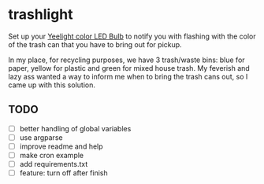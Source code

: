 # trashlight

Set up your [Yeelight color LED Bulb](https://www.yeelight.com/en_US/product/lemon2-color) to notify you with flashing with the color of the trash can that you have to bring out for pickup.

In my place, for recycling purposes, we have 3 trash/waste bins: blue for paper, yellow for plastic and green for mixed house trash. My feverish and lazy ass wanted a way to inform me when to bring the trash cans out, so I came up with this solution.

## TODO

- [ ] better handling of global variables
- [ ] use argparse
- [ ] improve readme and help
- [ ] make cron example
- [ ] add requirements.txt
- [ ] feature: turn off after finish
